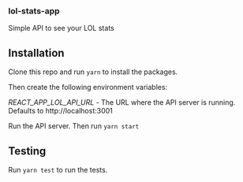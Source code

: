 ### lol-stats-app

Simple API to see your LOL stats

## Installation

Clone this repo and run `yarn` to install the packages.

Then create the following environment variables:

_REACT_APP_LOL_API_URL_ - The URL where the API server is running. Defaults to http://localhost:3001

Run the API server. Then run `yarn start`

## Testing

Run `yarn test` to run the tests.
